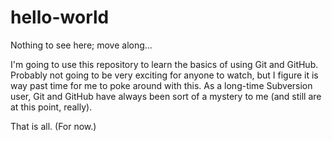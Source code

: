 # hello-world
Nothing to see here; move along...

I'm going to use this repository to learn the basics of using Git and GitHub. Probably not going to be very exciting for anyone to watch, but I figure it is way past time for me to poke around with this. As a long-time Subversion user, Git and GitHub have always been sort of a mystery to me (and still are at this point, really).

That is all. (For now.)
